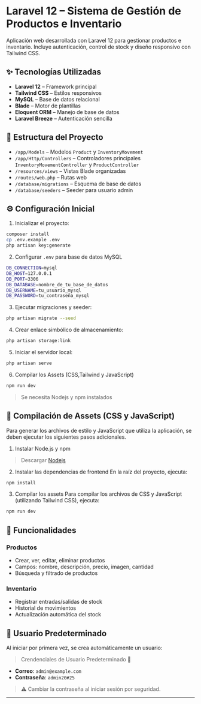# Laravel 12 – Sistema de Gestión de Productos e Inventario

Aplicación web desarrollada con Laravel 12 para gestionar productos e inventario. Incluye autenticación, control de stock y diseño responsivo con Tailwind CSS.

## ✨ Tecnologías Utilizadas

- **Laravel 12** – Framework principal
- **Tailwind CSS** – Estilos responsivos
- **MySQL** – Base de datos relacional
- **Blade** – Motor de plantillas
- **Eloquent ORM** – Manejo de base de datos
- **Laravel Breeze** – Autenticación sencilla

## 📁 Estructura del Proyecto

- `/app/Models` – Modelos `Product` y `InventoryMovement`
- `/app/Http/Controllers` – Controladores principales `InventoryMovementController` y `ProductController`
- `/resources/views` – Vistas Blade organizadas
- `/routes/web.php` – Rutas web
- `/database/migrations` – Esquema de base de datos
- `/database/seeders` – Seeder para usuario admin

## ⚙️ Configuración Inicial

1. Inicializar el proyecto:
```bash
composer install
cp .env.example .env
php artisan key:generate
```

2. Configurar `.env` para base de datos MySQL
```bash
DB_CONNECTION=mysql
DB_HOST=127.0.0.1
DB_PORT=3306
DB_DATABASE=nombre_de_tu_base_de_datos
DB_USERNAME=tu_usuario_mysql
DB_PASSWORD=tu_contraseña_mysql
```
3. Ejecutar migraciones y seeder:
```bash
php artisan migrate --seed
```

4. Crear enlace simbólico de almacenamiento:
```bash
php artisan storage:link
```

5. Iniciar el servidor local:
```bash
php artisan serve
```
6. Compilar los Assets (CSS,Tailwind y JavaScript)
```bash
npm run dev
```
> Se necesita Nodejs y npm instalados
## 🎨 Compilación de Assets (CSS y JavaScript)
Para generar los archivos de estilo y JavaScript que utiliza la aplicación, se deben ejecutar los siguientes pasos adicionales.

1. Instalar Node.js y npm
> Descargar [Nodejs](https://nodejs.org/es)

2. Instalar las dependencias de frontend
En la raíz del proyecto, ejecuta:
```bash
npm install
```
3. Compilar los assets
Para compilar los archivos de CSS y JavaScript (utilizando Tailwind CSS), ejecuta:

```bash
npm run dev
```
## 📅 Funcionalidades

### Productos
- Crear, ver, editar, eliminar productos
- Campos: nombre, descripción, precio, imagen, cantidad
- Búsqueda y filtrado de productos

### Inventario
- Registrar entradas/salidas de stock
- Historial de movimientos
- Actualización automática del stock

## 🔐 Usuario Predeterminado

Al iniciar por primera vez, se crea automáticamente un usuario:

> Crendenciales de Usuario Predeterminado 🔐
- **Correo**: `admin@example.com`
- **Contraseña**: `admin20#25`

> ⚠️ Cambiar la contraseña al iniciar sesión por seguridad.

---
